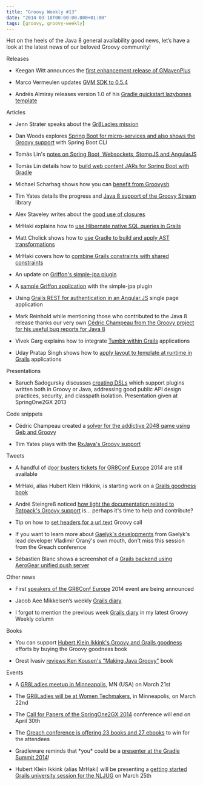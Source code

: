 ```yaml
---
title: "Groovy Weekly #13"
date: "2014-03-18T00:00:00.000+01:00"
tags: [groovy, groovy-weekly]
---
```


Hot on the heels of the Java 8 general availability good news, let’s have a look at the latest news of our beloved Groovy community!

Releases

*   Keegan Witt announces the [first enhancement release of GMavenPlus](http://docs.codehaus.org/display/GMAVENPLUS/Releases)
    
*   Marco Vermeulen updates [GVM SDK to 0.5.4](https://bintray.com/vermeulen-mp/gvmtool/gvm-sdk/0.5.4/view)
    
*   Andrés Almiray releases version 1.0 of his [Gradle quickstart lazybones template](https://twitter.com/aalmiray/status/444196810140430336)[](http://docs.codehaus.org/display/GMAVENPLUS/Releases)
    

Articles

*   Jenn Strater speaks about the [Gr8Ladies mission](http://jennstrater.blogspot.fr/2014/03/gr8ladies-mission.html)
    
*   Dan Woods explores [Spring Boot for micro-services and also shows the Groovy support](http://www.infoq.com/articles/microframeworks1-spring-boot) with Spring Boot CLI
    
*   Tomás Lin's [notes on Spring Boot, Websockets, StompJS and AngularJS](http://fbflex.wordpress.com/2014/03/13/spring-boot-websockets-stompjs-and-angularjs-a-few-notes/)
    
*   Tomás Lin details how to [build web content JARs for Spring Boot with Gradle](http://fbflex.wordpress.com/2014/03/14/building-web-content-jars-for-spring-boot-with-gradle/)
    
*   Michael Scharhag shows how you can [benefit from Groovysh](http://www.mscharhag.com/2014/03/groovy-shell.html)
    
*   Tim Yates details the progress and [Java 8 support of the Groovy Stream](http://blog.bloidonia.com/post/79285969149/groovy-stream-updates-and-java-integration) library
    
*   Alex Staveley writes about the [good use of closures](http://java.dzone.com/articles/good-use-closures)
    
*   MrHaki explains how to [use Hibernate native SQL queries in Grails](http://mrhaki.blogspot.fr/2014/03/grails-goodness-using-hibernate-native.html)
    
*   Matt Cholick shows how to [use Gradle to build and apply AST transformations](http://www.cholick.com/entry/show/276)
    
*   MrHaki covers how to [combine Grails constraints with shared constraints](http://mrhaki.blogspot.fr/2014/03/grails-goodness-combining-constraints.html)
    
*   An update on [Griffon's simple-jpa plugin](http://thesolidsnake.wordpress.com/2014/02/28/whats-new-in-simple-jpa-0-6/)
    
*   A [sample Griffon application](http://thesolidsnake.wordpress.com/2014/02/28/a-sample-application-for-simple-jpa-laundry/) with the simple-jpa plugin
    
*   Using [Grails REST for authentication in an Angular.JS](http://asoftwareguy.com/2014/03/17/using-grails-rest-for-authentication-in-an-angularjs-spa/) single page application
    
*   Mark Reinhold while mentioning those who contributed to the Java 8 release thanks our very own [Cédric Champeau from the Groovy project for his useful bug reports for Java 8](http://mreinhold.org/blog/jdk8-ga)
    
*   Vivek Garg explains how to integrate [Tumblr within Grails](http://www.intelligrape.com/blog/2014/03/13/integrating-tumblr-with-grails-application/) applications
    
*   Uday Pratap Singh shows how to [apply layout to template at runtime in Grails](http://www.intelligrape.com/blog/2014/03/16/applying-layout-to-template-at-runtime-in-grails-application/) applications
    

Presentations

*   Baruch Sadogursky discusses [creating DSLs](http://www.infoq.com/presentations/groovy-plugin-dsl) which support plugins written both in Groovy or Java, addressing good public API design practices, security, and classpath isolation. Presentation given at SpringOne2GX 2013
    

Code snippets

*   Cédric Champeau created a [solver for the addictive 2048 game using Geb and Groovy](https://twitter.com/CedricChampeau/status/445967056245387264)
    
*   Tim Yates plays with the [RxJava's Groovy support](https://gist.github.com/timyates/9624727)
    

Tweets

*   A handful of d[oor busters tickets for GR8Conf Europe](https://twitter.com/gr8conf/status/445513675659821056) 2014 are still available
    
*   MrHaki, alias Hubert Klein Hikkink, is starting work on a [Grails goodness book](https://twitter.com/mrhaki/status/443983670672908288)
    
*   André Steingreß noticed [how light the documentation related to Ratpack's Groovy support](https://twitter.com/asteingr/status/446019973128146945) is... perhaps it's time to help and contribute?
    
*   Tip on how to [set headers for a url.text](https://twitter.com/DailyGrailsTip/status/443235714239438848) Groovy call
    
*   If you want to learn more about [Gaelyk's developments](https://twitter.com/greach_es/status/444141558036590592) from Gaelyk's lead developer Vladimír Oraný's own mouth, don't miss this session from the Greach conference
    
*   Sébastien Blanc shows a screenshot of a [Grails backend using AeroGear unified push server](https://twitter.com/sebi2706/status/443678260766212096)
    

Other news

*   First [speakers of the GR8Conf Europe](http://storify.com/glaforge/first-gr8conf-europe-2014-speakers-are-announced) 2014 event are being announced
    
*   Jacob Aee Mikkelsen’s weekly [Grails diary](http://grydeske.net/news/show/35)
    
*   I forgot to mention the previous week [Grails diary](http://grydeske.net/news/show/33) in my latest Groovy Weekly column
    

Books

*   You can support [Hubert Klein Ikkink's Groovy and Grails goodness](https://leanpub.com/groovy-goodness-notebook) efforts by buying the Groovy goodness book
    
*   Orest Ivasiv [reviews Ken Kousen's "Making Java Groovy"](http://www.halyph.com/2014/03/review-making-java-groovy.html) book
    

Events

*   A [GR8Ladies meetup in Minneapolis](http://www.eventbrite.com/e/gr8ladies-meetup-st-cloud-mn-tickets-10858087833?aff=twitter1), MN (USA) on March 21st
    
*   The [GR8Ladies will be at Women Techmakers](https://twitter.com/Gr8Ladies/status/440298407874158593), in Minneapolis, on March 22nd
    
*   The [Call for Papers of the SpringOne2GX 2014](https://twitter.com/springcentral/status/441693398152400896) conference will end on April 30th
    
*   The [Greach conference is offering 23 books and 27 ebooks](https://twitter.com/greach_es/status/441591425487364097) to win for the attendees
    
*   Gradleware reminds that \*you\* could be a [presenter at the Gradle Summit 2014](https://twitter.com/Gradleware/status/440380894059044864)!
    
*   Hubert Klein Ikkink (alias MrHaki) will be presenting a [getting started Grails university session for the NLJUG](https://twitter.com/jdriven_nl/status/440521630737911809) on March 25th